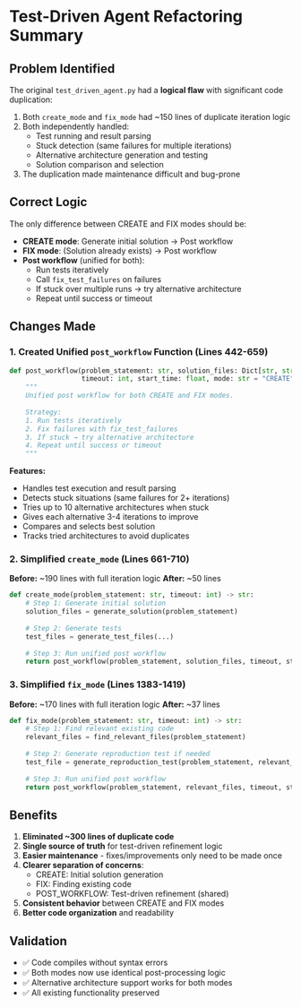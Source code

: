 # Test-Driven Agent Refactoring Summary

## Problem Identified

The original `test_driven_agent.py` had a **logical flaw** with significant code duplication:

1. Both `create_mode` and `fix_mode` had ~150 lines of duplicate iteration logic
2. Both independently handled:
   - Test running and result parsing
   - Stuck detection (same failures for multiple iterations)
   - Alternative architecture generation and testing
   - Solution comparison and selection
3. The duplication made maintenance difficult and bug-prone

## Correct Logic

The only difference between CREATE and FIX modes should be:

- **CREATE mode**: Generate initial solution → Post workflow
- **FIX mode**: (Solution already exists) → Post workflow
- **Post workflow** (unified for both):
  - Run tests iteratively
  - Call `fix_test_failures` on failures
  - If stuck over multiple runs → try alternative architecture
  - Repeat until success or timeout

## Changes Made

### 1. Created Unified `post_workflow` Function (Lines 442-659)

```python
def post_workflow(problem_statement: str, solution_files: Dict[str, str], 
                  timeout: int, start_time: float, mode: str = "CREATE") -> str:
    """
    Unified post workflow for both CREATE and FIX modes.
    
    Strategy:
    1. Run tests iteratively
    2. Fix failures with fix_test_failures
    3. If stuck → try alternative architecture
    4. Repeat until success or timeout
    """
```

**Features:**
- Handles test execution and result parsing
- Detects stuck situations (same failures for 2+ iterations)
- Tries up to 10 alternative architectures when stuck
- Gives each alternative 3-4 iterations to improve
- Compares and selects best solution
- Tracks tried architectures to avoid duplicates

### 2. Simplified `create_mode` (Lines 661-710)

**Before:** ~190 lines with full iteration logic
**After:** ~50 lines

```python
def create_mode(problem_statement: str, timeout: int) -> str:
    # Step 1: Generate initial solution
    solution_files = generate_solution(problem_statement)
    
    # Step 2: Generate tests
    test_files = generate_test_files(...)
    
    # Step 3: Run unified post workflow
    return post_workflow(problem_statement, solution_files, timeout, start_time, mode="CREATE")
```

### 3. Simplified `fix_mode` (Lines 1383-1419)

**Before:** ~170 lines with full iteration logic
**After:** ~37 lines

```python
def fix_mode(problem_statement: str, timeout: int) -> str:
    # Step 1: Find relevant existing code
    relevant_files = find_relevant_files(problem_statement)
    
    # Step 2: Generate reproduction test if needed
    test_file = generate_reproduction_test(problem_statement, relevant_files)
    
    # Step 3: Run unified post workflow
    return post_workflow(problem_statement, relevant_files, timeout, start_time, mode="FIX")
```

## Benefits

1. **Eliminated ~300 lines of duplicate code**
2. **Single source of truth** for test-driven refinement logic
3. **Easier maintenance** - fixes/improvements only need to be made once
4. **Clearer separation of concerns**:
   - CREATE: Initial solution generation
   - FIX: Finding existing code
   - POST_WORKFLOW: Test-driven refinement (shared)
5. **Consistent behavior** between CREATE and FIX modes
6. **Better code organization** and readability

## Validation

- ✅ Code compiles without syntax errors
- ✅ Both modes now use identical post-processing logic
- ✅ Alternative architecture support works for both modes
- ✅ All existing functionality preserved
